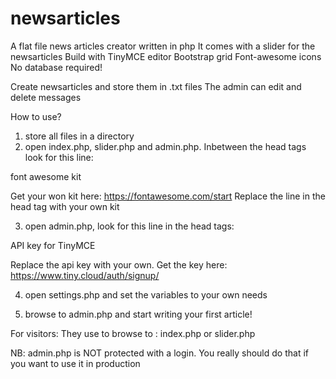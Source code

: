 # newsarticles
A flat file news articles creator written in php
It comes with a slider for the newsarticles
Build with TinyMCE editor
Bootstrap grid
Font-awesome icons
No database required!

Create newsarticles and store them in .txt files
The admin can edit and delete messages

How to use?
1. store all files in a directory 
2. open index.php, slider.php and admin.php. Inbetween the head tags look for this line:  

 font awesome kit 
<script src="https://kit.fontawesome.com/*your own kit goes here*.js" crossorigin="anonymous"></script>

Get your won kit here: https://fontawesome.com/start
Replace the line in the head tag with your own kit

3. open admin.php, look for this line in the head tags:

 API key for TinyMCE 
<script src="https://cdn.tiny.cloud/1/*your own key goes here*/tinymce/5/tinymce.min.js"></script> 

Replace the api key with your own. Get the key here: https://www.tiny.cloud/auth/signup/

4. open settings.php and set the variables to your own needs

5. browse to admin.php and start writing your first article!

For visitors: 
They use to browse to : index.php or slider.php

NB: admin.php is NOT protected with a login. You really should do that if you want to use it in production


